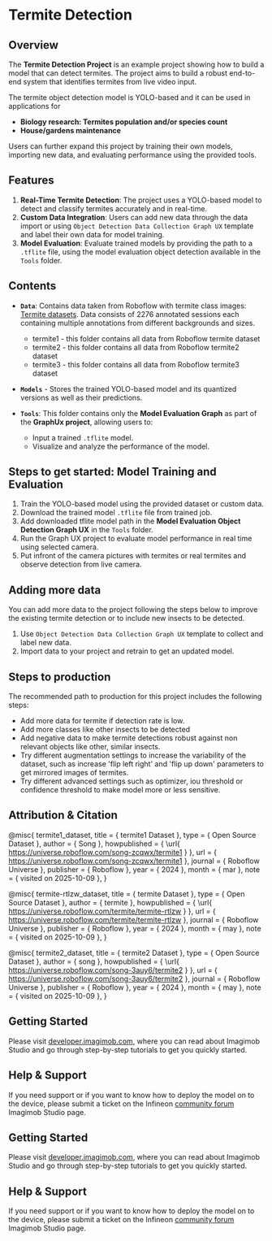 # Termite Detection

## Overview

The **Termite Detection Project** is an example project showing how to build a model that can detect termites. The project aims to build a robust end-to-end system that identifies termites from live video input.

The termite object detection model is YOLO-based and it can be used in applications for

- **Biology research: Termites population and/or species count**
- **House/gardens maintenance**

Users can further expand this project by training their own models, importing new data, and evaluating performance using the provided tools.
			 
## Features

1. **Real-Time Termite Detection**: The project uses a YOLO-based model to detect and classify termites accurately and in real-time.   
2. **Custom Data Integration**: Users can add new data through the data import or using `Object Detection Data Collection Graph UX` template and label their own data for model training.
3. **Model Evaluation**: Evaluate trained models by providing the path to a `.tflite` file, using the model evaluation object detection available in the `Tools` folder.


## Contents

- **`Data`**: Contains data taken from Roboflow with termite class images: [Termite datasets](https://universe.roboflow.com/search?q=termite+object+detection). Data consists of 2276 annotated sessions each containing multiple annotations from different backgrounds and sizes. 

	- termite1	- this folder contains all data from Roboflow termite dataset
	- termite2	- this folder contains all data from Roboflow termite2 dataset
	- termite3	- this folder contains all data from Roboflow termite3 dataset

- **`Models`** - Stores the trained YOLO-based model and its quantized versions as well as their predictions.

- **`Tools`**: This folder contains only the **Model Evaluation Graph** as part of the **GraphUx project**, allowing users to:
  - Input a trained `.tflite` model.
  - Visualize and analyze the performance of the model.


## Steps to get started: Model Training and Evaluation
  
   1. Train the YOLO-based model using the provided dataset or custom data.
   2. Download the trained model `.tflite` file from trained job. 
   3. Add downloaded tflite model path in the **Model Evaluation Object Detection Graph UX** in the `Tools` folder.
   4. Run the Graph UX project to evaluate model performance in real time using selected camera.
   5. Put infront of the camera pictures with termites or real termites and observe detection from live camera.

## Adding more data
You can add more data to the project following the steps below to improve the existing termite detection or to include new insects to be detected.
 1. Use `Object Detection Data Collection Graph UX` template to collect and label new data.
 2. Import data to your project and retrain to get an updated model.


## Steps to production
The recommended path to production for this project includes the following steps:
- Add more data for termite if detection rate is low.
- Add more classes like other insects to be detected
- Add negative data to make termite detections robust against non relevant objects like other, similar insects.
- Try different augmentation settings to increase the variability of the dataset, such as increase 'flip left right' and 'flip up down' parameters to get mirrored images of termites.
- Try different advanced settings such as optimizer,  iou threshold or confidence threshold to make model more or less sensitive.

## Attribution & Citation
@misc{
termite1_dataset,
title = { termite1 Dataset },
type = { Open Source Dataset },
author = { Song },
howpublished = { \url{ https://universe.roboflow.com/song-zcqwx/termite1 } },
url = { https://universe.roboflow.com/song-zcqwx/termite1 },
journal = { Roboflow Universe },
publisher = { Roboflow },
year = { 2024 },
month = { mar },
note = { visited on 2025-10-09 },
}

@misc{
termite-rtlzw_dataset,
title = { termite Dataset },
type = { Open Source Dataset },
author = { termite },
howpublished = { \url{ https://universe.roboflow.com/termite/termite-rtlzw } },
url = { https://universe.roboflow.com/termite/termite-rtlzw },
journal = { Roboflow Universe },
publisher = { Roboflow },
year = { 2024 },
month = { may },
note = { visited on 2025-10-09 },
}

@misc{
termite2_dataset,
title = { termite2 Dataset },
type = { Open Source Dataset },
author = { song },
howpublished = { \url{ https://universe.roboflow.com/song-3auy6/termite2 } },
url = { https://universe.roboflow.com/song-3auy6/termite2 },
journal = { Roboflow Universe },
publisher = { Roboflow },
year = { 2024 },
month = { may },
note = { visited on 2025-10-09 },
}

## Getting Started

Please visit [developer.imagimob.com](https://developer.imagimob.com), where you can read about Imagimob Studio and go through step-by-step tutorials to get you quickly started.

## Help & Support

If you need support or if you want to know how to deploy the model on to the device, please submit a ticket on the Infineon [community forum ](https://community.infineon.com/t5/Imagimob/bd-p/Imagimob/page/1) Imagimob Studio page.
## Getting Started

Please visit [developer.imagimob.com](https://developer.imagimob.com), where you can read about Imagimob Studio and go through step-by-step tutorials to get you quickly started.

## Help & Support

If you need support or if you want to know how to deploy the model on to the device, please submit a ticket on the Infineon [community forum ](https://community.infineon.com/t5/Imagimob/bd-p/Imagimob/page/1) Imagimob Studio page.
